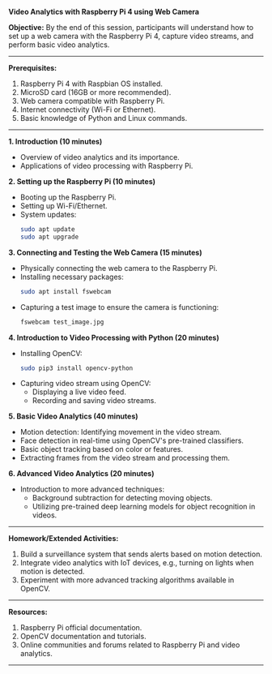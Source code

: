**Video Analytics with Raspberry Pi 4 using Web Camera**

**Objective:** By the end of this session, participants will understand how to set up a web camera with the Raspberry Pi 4, capture video streams, and perform basic video analytics.

---

**Prerequisites:**
1. Raspberry Pi 4 with Raspbian OS installed.
2. MicroSD card (16GB or more recommended).
3. Web camera compatible with Raspberry Pi.
4. Internet connectivity (Wi-Fi or Ethernet).
5. Basic knowledge of Python and Linux commands.

---

**1. Introduction (10 minutes)**
- Overview of video analytics and its importance.
- Applications of video processing with Raspberry Pi.

**2. Setting up the Raspberry Pi (10 minutes)**
- Booting up the Raspberry Pi.
- Setting up Wi-Fi/Ethernet.
- System updates:
  ```bash
  sudo apt update
  sudo apt upgrade
  ```

**3. Connecting and Testing the Web Camera (15 minutes)**
- Physically connecting the web camera to the Raspberry Pi.
- Installing necessary packages:
  ```bash
  sudo apt install fswebcam
  ```
- Capturing a test image to ensure the camera is functioning:
  ```bash
  fswebcam test_image.jpg
  ```

**4. Introduction to Video Processing with Python (20 minutes)**
- Installing OpenCV:
  ```bash
  sudo pip3 install opencv-python
  ```
- Capturing video stream using OpenCV:
  - Displaying a live video feed.
  - Recording and saving video streams.

**5. Basic Video Analytics (40 minutes)**
- Motion detection: Identifying movement in the video stream.
- Face detection in real-time using OpenCV's pre-trained classifiers.
- Basic object tracking based on color or features.
- Extracting frames from the video stream and processing them.

**6. Advanced Video Analytics (20 minutes)**
- Introduction to more advanced techniques:
  - Background subtraction for detecting moving objects.
  - Utilizing pre-trained deep learning models for object recognition in videos.

---

**Homework/Extended Activities:**
1. Build a surveillance system that sends alerts based on motion detection.
2. Integrate video analytics with IoT devices, e.g., turning on lights when motion is detected.
3. Experiment with more advanced tracking algorithms available in OpenCV.

---

**Resources:**
1. Raspberry Pi official documentation.
2. OpenCV documentation and tutorials.
3. Online communities and forums related to Raspberry Pi and video analytics.

---
